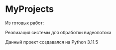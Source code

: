# MyProjects

Из готовых работ:

Реализация системы для обработки видеопотока

Данный проект создавался на Python 3.11.5
